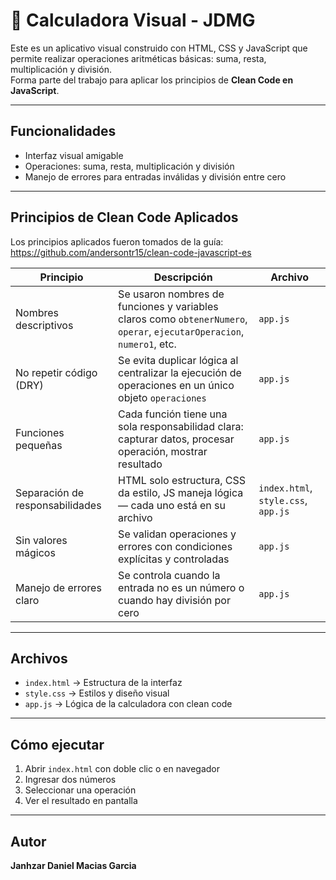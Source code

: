 # 🧮 Calculadora Visual - JDMG

Este es un aplicativo visual construido con HTML, CSS y JavaScript que permite realizar operaciones aritméticas básicas: suma, resta, multiplicación y división.  
Forma parte del trabajo para aplicar los principios de **Clean Code en JavaScript**.

---

##  Funcionalidades

- Interfaz visual amigable
- Operaciones: suma, resta, multiplicación y división
- Manejo de errores para entradas inválidas y división entre cero

---

##  Principios de Clean Code Aplicados

Los principios aplicados fueron tomados de la guía:  
https://github.com/andersontr15/clean-code-javascript-es

| Principio | Descripción | Archivo |
|----------|-------------|---------|
|  Nombres descriptivos | Se usaron nombres de funciones y variables claros como `obtenerNumero`, `operar`, `ejecutarOperacion`, `numero1`, etc. | `app.js` |
|  No repetir código (DRY) | Se evita duplicar lógica al centralizar la ejecución de operaciones en un único objeto `operaciones` | `app.js` |
|  Funciones pequeñas | Cada función tiene una sola responsabilidad clara: capturar datos, procesar operación, mostrar resultado | `app.js` |
|  Separación de responsabilidades | HTML solo estructura, CSS da estilo, JS maneja lógica — cada uno está en su archivo | `index.html`, `style.css`, `app.js` |
|  Sin valores mágicos | Se validan operaciones y errores con condiciones explícitas y controladas | `app.js` |
|  Manejo de errores claro | Se controla cuando la entrada no es un número o cuando hay división por cero | `app.js` |

---

##  Archivos

- `index.html` → Estructura de la interfaz
- `style.css` → Estilos y diseño visual
- `app.js` → Lógica de la calculadora con clean code

---

##  Cómo ejecutar

1. Abrir `index.html` con doble clic o en navegador
2. Ingresar dos números
3. Seleccionar una operación
4. Ver el resultado en pantalla

---

##  Autor

**Janhzar Daniel Macias Garcia**
